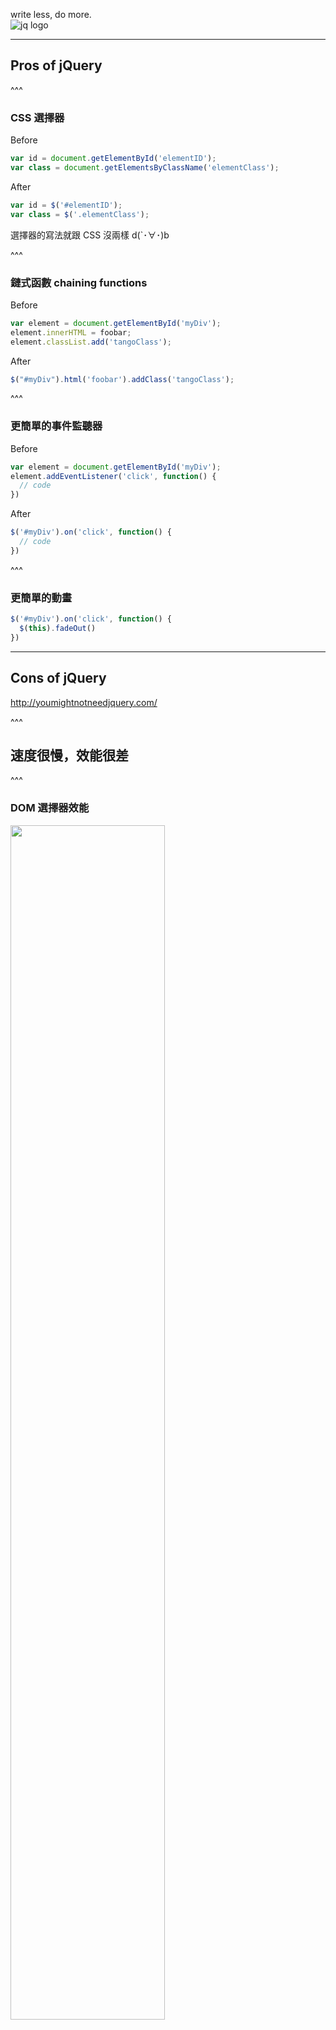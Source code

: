 write less, do more.   
![jq logo](./assets/jquery/logo.png)

---

## Pros of jQuery

^^^

### CSS 選擇器

Before
```js
var id = document.getElementById('elementID');
var class = document.getElementsByClassName('elementClass');
```
After
```js
var id = $('#elementID');
var class = $('.elementClass');
```

選擇器的寫法就跟 CSS 沒兩樣 d(`･∀･)b

^^^

### 鏈式函數 chaining functions

Before
```js
var element = document.getElementById('myDiv');
element.innerHTML = foobar;
element.classList.add('tangoClass');
```
After
```js
$("#myDiv").html('foobar').addClass('tangoClass');
```

^^^

### 更簡單的事件監聽器

Before
```js
var element = document.getElementById('myDiv');
element.addEventListener('click', function() {
  // code
})
```
After
```js
$('#myDiv').on('click', function() {
  // code
})
```

^^^

### 更簡單的動畫

```js
$('#myDiv').on('click', function() {
  $(this).fadeOut()
})
```

---

## Cons of jQuery
http://youmightnotneedjquery.com/

^^^

## 速度很慢，效能很差

^^^

### DOM 選擇器效能
<img src="./assets/jquery/performance/dom-selecting.png" width="70%">

^^^

你可以這樣寫原生
```js
var element = document.querySelectorAll('#myDiv')
```

^^^

### 迴圈
![looping](./assets/jquery/performance/loop.png)

^^^

你可以這樣寫原生
```js
[2, 5, 9, 7, 10].forEach(function(element){
	// code
})
```

^^^

### 動畫
* jQuery 使用 JavaScript 控制 CSS 屬性
	* 效能很差，但支援很舊的瀏覽器 (F**k IE!)
* CSS3 原生動畫（transition, keyframe)
	* 效能好，但要新一點的瀏覽器才支援

^^^

但是為了好講解、理解   
本課程將以 jQuery 為主，特此下跪道歉(?   
<(\_ \_)> 

---

## 常用 API

^^^

### DOM 操作

```js
$('.element')
	.each() // 遍歷 array 中的數值，搭配 $(this)
	.append() // 在 .element 元素內的尾端插入
	.prepend() // 在 .element 元素內的前端插入
	.remove() // 從 DOM 中移除 .element 元素
	.replaceWith(content) // 用 content 取代 .element
	.html() // .element 內部的 HTML 內容
```

^^^

### 元素 HTML 屬性
```js
$('.element')
	.attr(屬性名稱) // 取得 .element 的某個屬性的值
	.attr(屬性名稱, 值) // 設定 .element 的某個屬性的值
	.removeAttr(屬性名稱) // 刪除 .element 的某個屬性
	.val() // 取得 .element 的 value 屬性的值（常用在表單）
	.val(值) // 設定 .element 的 value 屬性的值
```

^^^

### 取得元素 CSS 樣式
```js
$('.element')
	.css(color) // 取得 .element 元素的 color 屬性的值
	.addClass(/* className */) // 對 .element 增加 class
	.removeClass(/* className */) // 對 .element 刪除 class
	.toggleClass(/* className */) // 若 class 存在則刪除，反之增加 class

```

^^^

### jQuery 的事件監聽器
監聽事件：
```js
$('.element').on('事件', callback)
```
觸發事件：
```js
$('.element').trigger('事件')
```

^^^

|事件    | 名稱       |
|:-----:|:---------:|
|數值改變 | change    |
|獲得焦點 | focus     |
|失去焦點 | blur      |
|選取文字 | select    |
|鼠標進入 | mouseover |
|表單提交 | submit    |
|鼠標點擊 | click     |
|鼠標雙擊 | dblclick  |
|按鍵釋放 | keyup     |

^^^

### jQuery 的動畫
|說明    | 方法          |
|:-----:|:------------:|
|顯示    | show()       |
|隱藏    | hide()       |
|切換    | toggle()     |
|淡入    | fadeIn()     |
|淡出    | fadeOut()    |
|向上滑出 | slideUp()    |
|向下滑入 | slideDown()  |
|滑入切換 | slideToggle()|

---

## Q&A

---

## Thanks For Listening